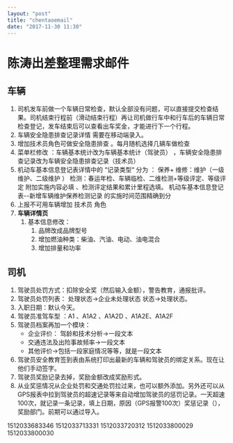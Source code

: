 ```yaml
---
layout: "post"
title: "chentaoemail"
date: "2017-11-30 11:30"
---
```


# 陈涛出差整理需求邮件

## 车辆
1. 司机发车前做一个车辆日常检查，默认全部没有问题，可以直接提交检查结果。司机结束行程前（滑动结束行程）再让司机做行车中和行车后的车辆日常检查登记，发车结束后可以查看出车奖金，才能进行下一个行程。
1. 车辆安全隐患排查记录详情 需要在移动端录入。
1. 增加技术员角色可做安全隐患排查 。每月随机选择几辆车做检查
1. 菜单栏修改 ：车辆基本统计改为车辆基本统计（驾驶员） ，车辆安全隐患排查记录改为车辆安全隐患排查记录（技术员）
1. 机动车基本信息登记表详情中的 “记录类型“ 分为 ：
        保养+ 维修：维护（一级维护、二级维护 ）
        检测：春运年检、车辆临检、二维检测+等级评定、等级评定
     附加实施内容必填 、检测评定结果和累计里程选填。
     机动车基本信息登记表--新增车辆维护保养检测记录 的实施时间范围精确到分
1. 上报不可用车辆增加 技术员 角色
1. **车辆详情页**
    1. 基本信息修改：
        1. 品牌改成品牌型号
        1. 增加燃油种类：柴油、汽油、电动、油电混合
        1. 增加排量和功率

## 司机

1. 驾驶员处罚方式：扣除安全奖（然后输入金额），警告教育，通报批评。
2. 驾驶员处罚列表： 处理状态->企业未处理状态   状态->处理状态。
3. 入职日期：默认今天。
4. 驾驶员准驾车型 ：A1 、A1A2  、A1A2D 、A1A2E、A1A2F
5. 驾驶员档案再加一个模块：
    * 企业评价： 驾龄和技术分析->一段文本
    * 交通违法及出险事故频率->一段文本
    * 其他评价->包括一段家庭情况等等，就是一段文本
1. 驾驶员安全教育签到表由系统打印出最新的车辆和驾驶员的绑定关系。现在让他们手动签字。
2. 驾驶员奖励记录去掉，奖励金额改成奖励形式。
3. 从业奖惩情况从企业处罚和交通处罚拉过来，也可以额外添加。另外还可以从GPS报表中拉到驾驶员的超速记录等来自动增加驾驶员的惩罚记录。一天超速100次，就记录一条记录，填上日期，原因（GPS报警100次）奖惩记录（），奖励部门。前期可以通过导入。

1512033683346
1512033713331
1512033720312
1512033800029
1512033800030
